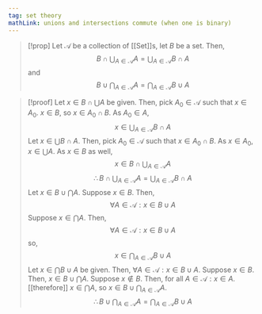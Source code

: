 ```yaml
---
tag: set theory
mathLink: unions and intersections commute (when one is binary)
---
```

>[!prop]
Let $\mathcal{A}$ be a collection of [[Set]]s, let $B$ be a set. Then,
$$B\cap\bigcup_{A\in \mathcal{A}}A=\bigcup_{A\in \mathcal{A}}B\cap A$$
and
$$B\cup\bigcap_{A\in \mathcal{A}}A=\bigcap_{A\in \mathcal{A}}B\cup A$$

>[!proof]
Let $x\in B\cap\bigcup A$ be given. Then, pick $A_0\in \mathcal{A}$ such that $x\in A_{0}$. $x\in B$, so $x\in A_{0}\cap B$. As $A_{0}\in A$, 
$$x\in\bigcup_{A\in \mathcal{A}}B\cap A$$
Let $x\in\bigcup B\cap A$. Then, pick $A_{0}\in \mathcal{A}$ such that $x\in A_{0}\cap B$. As $x\in A_{0}$, $x\in \bigcup A$. As $x\in B$ as well,
$$x\in B\cap\bigcup_{A\in \mathcal{A}}A$$
$$\therefore B\cap\bigcup_{A\in \mathcal{A}}A=\bigcup_{A\in \mathcal{A}}B\cap A$$
Let $x\in B\cup\bigcap A$. Suppose $x\in B$. Then,
$$\forall A\in \mathcal{A}:x\in B\cup A$$
Suppose $x\in\bigcap A$. Then,
$$\forall A\in \mathcal{A}:x\in B\cup A$$
so,
$$x\in \bigcap_{A\in \mathcal{A}}B\cup A$$
Let $x\in \bigcap B\cup A$ be given. Then, $\forall A\in \mathcal{A}:x\in B\cup A$. Suppose $x\in B$. Then, $x\in B\cup\bigcap A$. Suppose $x\notin B$. Then, for all $A\in \mathcal{A}:x\in A$. [[therefore]] $x\in\bigcap A$, so $x\in B\cup\bigcap_{A\in \mathcal{A}}A$.
$$\therefore B\cup\bigcap_{A\in \mathcal{A}}A=\bigcap_{A\in \mathcal{A}}B\cup A$$
